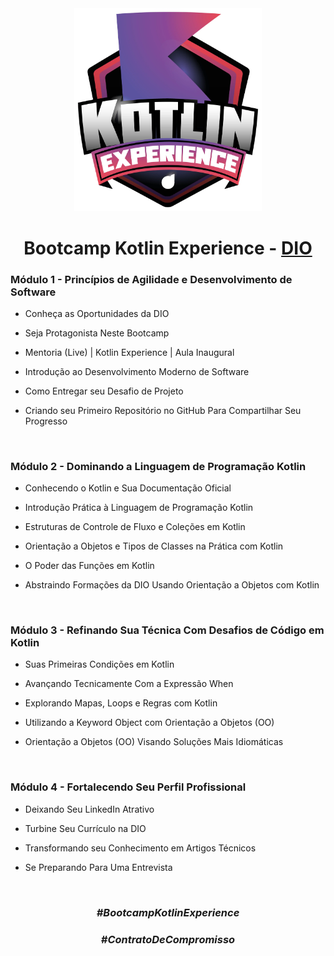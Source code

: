   <div align="center">

  <img src="imagens/logo-do-bootcamp.webp" width="300">

  # Bootcamp Kotlin Experience - [DIO](https://www.dio.me/)

  </div>

  ### Módulo 1 - Princípios de Agilidade e Desenvolvimento de Software

  - Conheça as Oportunidades da DIO

  - Seja Protagonista Neste Bootcamp
  
  - Mentoria (Live) | Kotlin Experience | Aula Inaugural 

  - Introdução ao Desenvolvimento Moderno de Software

  - Como Entregar seu Desafio de Projeto
 
  - Criando seu Primeiro Repositório no GitHub Para Compartilhar Seu Progresso

  <br/>

  ### Módulo 2 - Dominando a Linguagem de Programação Kotlin

  - Conhecendo o Kotlin e Sua Documentação Oficial

  - Introdução Prática à Linguagem de Programação Kotlin
  
  - Estruturas de Controle de Fluxo e Coleções em Kotlin

  - Orientação a Objetos e Tipos de Classes na Prática com Kotlin

  - O Poder das Funções em Kotlin
 
  - Abstraindo Formações da DIO Usando Orientação a Objetos com Kotlin

  <br/>

  ### Módulo 3 - Refinando Sua Técnica Com Desafios de Código em Kotlin

  - Suas Primeiras Condições em Kotlin

  - Avançando Tecnicamente Com a Expressão When
  
  - Explorando Mapas, Loops e Regras com Kotlin

  - Utilizando a Keyword Object com Orientação a Objetos (OO)

  - Orientação a Objetos (OO) Visando Soluções Mais Idiomáticas

  <br/>  

  ### Módulo 4 - Fortalecendo Seu Perfil Profissional

  - Deixando Seu LinkedIn Atrativo

  - Turbine Seu Currículo na DIO
  
  - Transformando seu Conhecimento em Artigos Técnicos

  - Se Preparando Para Uma Entrevista

  <br/>

  <div align="center">

  ### _#BootcampKotlinExperience_
  ### _#ContratoDeCompromisso_

  </div>
